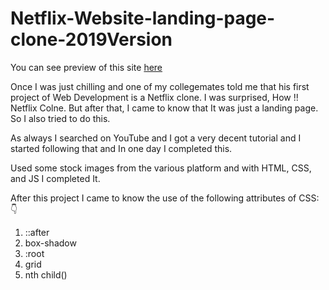 # Netflix-Website-landing-page-clone-2019Version

You can see preview of this site [here](https://netflix-2019.netlify.app/)

Once I was just chilling and one of my collegemates told me that his first project of Web Development is a Netflix clone. I was surprised, How !! Netflix Colne.
But after that, I came to know that It was just a landing page. So I also tried to do this.

As always I searched on YouTube and I got a very decent tutorial and I started following that and In one day I completed this.

Used some stock images from the various platform and with HTML, CSS, and JS I completed It.

After this project I came to know the use of the following attributes of CSS:👇
  1. ::after
  2. box-shadow
  3. :root
  4. grid
  5. nth child()
  
